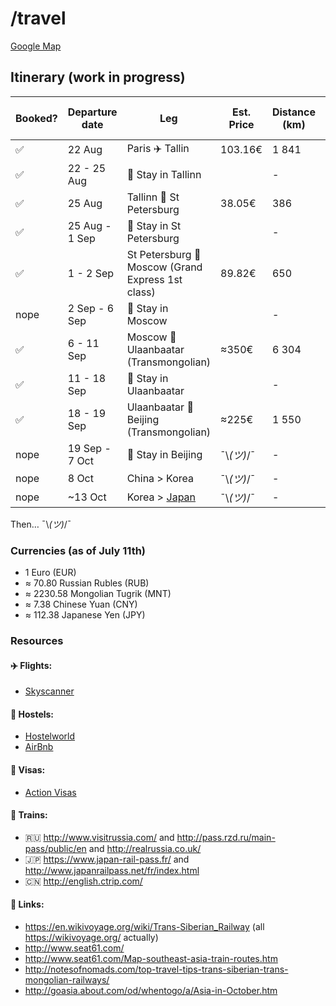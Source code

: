 # /travel

[Google Map](https://www.google.com/maps/d/u/1/edit?mid=1bnooPmMNt33NSRK2YAVpEtV_uGA)

## Itinerary (work in progress)

Booked?             | Departure date | Leg                                                          | Est. Price  | Distance (km) | Total Distance (km) | 
--------------------|----------------|--------------------------------------------------------------|-------------|---------------|---------------------|
 :white_check_mark: | 22 Aug         | Paris :airplane: Tallin                                      |  103.16€    | 1 841         | 1 841               |
 :white_check_mark: | 22 - 25 Aug    | :hotel: Stay in Tallinn                                      |             | -             | 1 841               |
 :white_check_mark: | 25 Aug         | Tallinn :train: St Petersburg                                |  38.05€     | 386           | 2 227               |
 :white_check_mark: | 25 Aug - 1 Sep | :hotel: Stay in St Petersburg                                |             | -             | 2 227               |
 :white_check_mark: | 1 - 2 Sep      | St Petersburg :train: Moscow (Grand Express 1st class)       |  89.82€     | 650           | 2 877               |
 nope               | 2 Sep - 6 Sep  | :hotel: Stay in Moscow                                       |             | -             | 2 877               |
 :white_check_mark: | 6 - 11 Sep     | Moscow :train: Ulaanbaatar (Transmongolian)                  |  ≈350€      | 6 304         | 9 181               |
 :white_check_mark: | 11 - 18 Sep    | :hotel: Stay in Ulaanbaatar                                  |             | -             | 9 181               |
 :white_check_mark: | 18 - 19 Sep    | Ulaanbaatar :train: Beijing (Transmongolian)                 |  ≈225€      | 1 550         | 10 731              |
 nope               | 19 Sep - 7 Oct | :hotel: Stay in Beijing                                      | ¯\\_(ツ)_/¯ | -             | -                   |
 nope               | 8 Oct          | China > Korea                                                | ¯\\_(ツ)_/¯ | -             | -                   |
 nope               | ~13 Oct        | Korea > [Japan](https://www.youtube.com/watch?v=GKrqDzljhc0) | ¯\\_(ツ)_/¯ | -             | -                   |
 
Then… ¯\\_(ツ)_/¯

### Currencies (as of July 11th)
- 1 Euro (EUR)
- ≈ 70.80 Russian Rubles (RUB)
- ≈ 2230.58 Mongolian Tugrik (MNT)
- ≈ 7.38 Chinese Yuan (CNY)
- ≈ 112.38 Japanese Yen (JPY)

### Resources

#### :airplane: Flights:
- [Skyscanner](http://skyscanner.com)

#### :hotel: Hostels:
- [Hostelworld](http://www.hostelworld.com)
- [AirBnb](https://www.airbnb.com/)

#### :page_facing_up: Visas:
- [Action Visas](http://action-visas.com)

#### :train: Trains:
- :ru: http://www.visitrussia.com/ and http://pass.rzd.ru/main-pass/public/en and http://realrussia.co.uk/
- :jp: https://www.japan-rail-pass.fr/ and http://www.japanrailpass.net/fr/index.html
- :cn: http://english.ctrip.com/

#### :paperclip: Links:
- https://en.wikivoyage.org/wiki/Trans-Siberian_Railway (all https://wikivoyage.org/ actually)
- http://www.seat61.com/
- http://www.seat61.com/Map-southeast-asia-train-routes.htm
- http://notesofnomads.com/top-travel-tips-trans-siberian-trans-mongolian-railways/
- http://goasia.about.com/od/whentogo/a/Asia-in-October.htm
